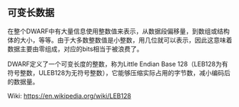 ## 可变长数据

在整个DWARF中有大量信息使用整数值来表示，从数据段偏移量，到数组或结构体的大小，等等。由于大多数整数值是小整数，用几位就可以表示，因此这意味着数据主要由零组成，对应的bits相当于被浪费了。

DWARF定义了一个可变长度的整数，称为Little Endian Base 128（LEB128为有符号整数，ULEB128为无符号整数），它能够压缩实际占用的字节数，减小编码后的数据量。

Wiki: https://en.wikipedia.org/wiki/LEB128 

